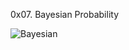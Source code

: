 0x07. Bayesian Probability


![Bayesian](https://user-images.githubusercontent.com/85587286/210471002-ec94f853-1b7e-4783-8ba0-991a1672bfaf.gif)
